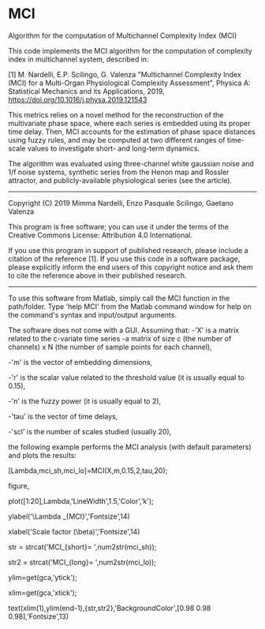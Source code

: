 # MCI
Algorithm for the computation of Multichannel Complexity Index (MCI)

This code implements the MCI algorithm for the computation of complexity 
index in multichannel system, described in:

[1] M. Nardelli, E.P. Scilingo, G. Valenza "Multichannel Complexity Index (MCI)
for a Multi-Organ Physiological Complexity Assessment", Physica A: Statistical
Mechanics and its Applications, 2019, https://doi.org/10.1016/j.physa.2019.121543

This metrics relies on a novel method for the reconstruction of the
multivariate phase space, where each series is embedded using its proper 
time delay. Then, MCI accounts for the estimation of phase space distances 
using fuzzy rules, and may be computed at two different ranges of time-scale
values to investigate short- and long-term dynamics.

The algorithm was evaluated using three-channel white gaussian noise and 1/f 
noise systems, synthetic series from the Henon map and Rossler attractor, 
and publicly-available physiological series (see the article). 

___________________________________________________________________________

Copyright (C) 2019 Mimma Nardelli, Enzo Pasquale Scilingo, Gaetano Valenza

This program is free software; you can use it under the terms of the 
Creative Commons License: Attribution 4.0 International. 

If you use this program in support of published research, please include a
citation of the reference [1]. If you use this code in a software package,
please explicitly inform the end users of this copyright notice and ask them
to cite the reference above in their published research.
___________________________________________________________________________

To use this software from Matlab, simply call the MCI function in the 
path/folder. Type 'help MCI' from the Matlab command window for help on the 
command's syntax and input/output arguments.

The software does not come with a GUI. Assuming that:
-'X' is a matrix related to the c-variate time series -a matrix of size c 
(the number of channels) x N (the number of sample points for each channel),

-'m' is the vector of embedding dimensions,

-'r' is the scalar value related to the threshold value (it is usually equal
to 0.15),

-'n' is the fuzzy power (it is usually equal to 2),

-'tau' is the vector of time delays,

-'scl' is the number of scales studied (usually 20),


the following example performs the MCI analysis (with default parameters) 
and plots the results:

[Lambda,mci_sh,mci_lo]=MCI(X,m,0.15,2,tau,20);

figure,

plot([1:20],Lambda,'LineWidth',1.5,'Color','k');

ylabel('\Lambda _{MCI}','Fontsize',14)

xlabel('Scale factor (\beta)','Fontsize',14)

str = strcat('MCI_{short}= ',num2str(mci_sh));

str2 = strcat('MCI_{long}= ',num2str(mci_lo));

ylim=get(gca,'ytick');

xlim=get(gca,'xtick');

text(xlim(1),ylim(end-1),{str,str2},'BackgroundColor',[0.98 0.98 0.98],'Fontsize',13)





